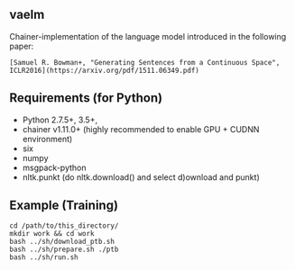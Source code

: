 ## vaelm

Chainer-implementation of the language model introduced in the following paper:

    [Samuel R. Bowman+, "Generating Sentences from a Continuous Space", ICLR2016](https://arxiv.org/pdf/1511.06349.pdf)

## Requirements (for Python)

- Python 2.7.5+, 3.5+, 
- chainer v1.11.0+ (highly recommended to enable GPU + CUDNN environment)
- six
- numpy
- msgpack-python
- nltk.punkt (do nltk.download() and select d)ownload and punkt)

## Example (Training)

```
cd /path/to/this_directory/
mkdir work && cd work
bash ../sh/download_ptb.sh
bash ../sh/prepare.sh ./ptb
bash ../sh/run.sh
```

